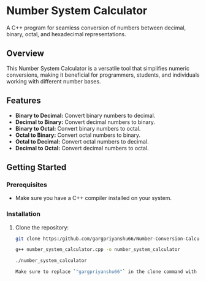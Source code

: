 # Number System Calculator

A C++ program for seamless conversion of numbers between decimal, binary, octal, and hexadecimal representations.

## Overview

This Number System Calculator is a versatile tool that simplifies numeric conversions, making it beneficial for programmers, students, and individuals working with different number bases.

## Features

- **Binary to Decimal:** Convert binary numbers to decimal.
- **Decimal to Binary:** Convert decimal numbers to binary.
- **Binary to Octal:** Convert binary numbers to octal.
- **Octal to Binary:** Convert octal numbers to binary.
- **Octal to Decimal:** Convert octal numbers to decimal.
- **Decimal to Octal:** Convert decimal numbers to octal.

## Getting Started

### Prerequisites

- Make sure you have a C++ compiler installed on your system.

### Installation

1. Clone the repository:

   ```bash
   git clone https:/github.com/gargpriyanshu66/Number-Conversion-Calculator.git

   g++ number_system_calculator.cpp -o number_system_calculator

   ./number_system_calculator

   Make sure to replace `"gargpriyanshu66"` in the clone command with your actual GitHub username. Additionally, consider adding a `CODE_OF_CONDUCT.md` file for a code of conduct if your project involves collaboration with others.
